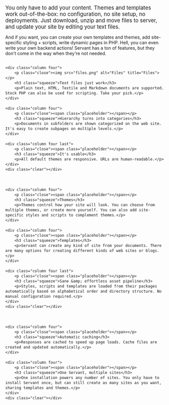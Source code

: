 
<div class="intro">
	<p><big>You only have to add your content. Themes and templates work out-of-the-box: no configuration, no site setup, no deployments. Just download, unzip and move files to server, and update your site by editing your text files.</big></p>
	<p>And if you want, you can create your own templates and themes, add site-specific styling + scripts, write dynamic pages in PHP. Hell, you can even write your own backend actions! Servant has a ton of features, but they don't come in the way when they're not needed.</p>
</div>



<div class="columns">



	<div class="column four">
		<p class="close"><img src="files.png" alt="Files" title="Files"></p>
		<h3 class="squeeze">Text files just work</h3>
		<p>Plain text, HTML, Textile and Markdown documents are supported. Stock PHP can also be used for scripting. Take your pick.</p>
	</div>

	<div class="column four">
		<p class="close"><span class="placeholder"></span></p>
		<h3 class="squeeze">Hierarchy turns into categories</h3>
		<p>Documents in subfolders are shown categorized on the web site. It's easy to create subpages on multiple levels.</p>
	</div>

	<div class="column four last">
		<p class="close"><span class="placeholder"></span></p>
		<h3 class="squeeze">It's usable</h3>
		<p>All default themes are responsive. URLs are human-readable.</p>
	</div>
	<div class="clear"></div>



	<div class="column four">
		<p class="close"><span class="placeholder"></span></p>
		<h3 class="squeeze">Themes</h3>
		<p>Themes control how your site will look. You can choose from multiple themes, or create more yourself. You can also add site-specific styles and scripts to complement themes.</p>
	</div>

	<div class="column four">
		<p class="close"><span class="placeholder"></span></p>
		<h3 class="squeeze">Templates</h3>
		<p>Servant can create any kind of site from your documents. There are many options for creating different kinds of web sites or blogs.</p>
	</div>

	<div class="column four last">
		<p class="close"><span class="placeholder"></span></p>
		<h3 class="squeeze">Sane &amp; effortless asset pipeline</h3>
		<p>Styles, scripts and templates are loaded from their packages automatically based on alphabetical order and directory structure. No manual configuration required.</p>
	</div>
	<div class="clear"></div>



	<div class="column four">
		<p class="close"><span class="placeholder"></span></p>
		<h3 class="squeeze">Automatic caching</h3>
		<p>Responses are cached to speed up page loads. Cache files are created and updated automatically.</p>
	</div>

	<div class="column four">
		<p class="close"><span class="placeholder"></span></p>
		<h3 class="squeeze">One Servant, multiple sites</h3>
		<p>One installation powers any number of sites. You only have to install Servant once, but can still create as many sites as you want, sharing templates and themes.</p>
	</div>
	<div class="clear"></div>



</div>
